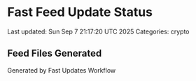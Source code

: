 # Fast Feed Update Status
Last updated: Sun Sep  7 21:17:20 UTC 2025
Categories: crypto

## Feed Files Generated

Generated by Fast Updates Workflow
